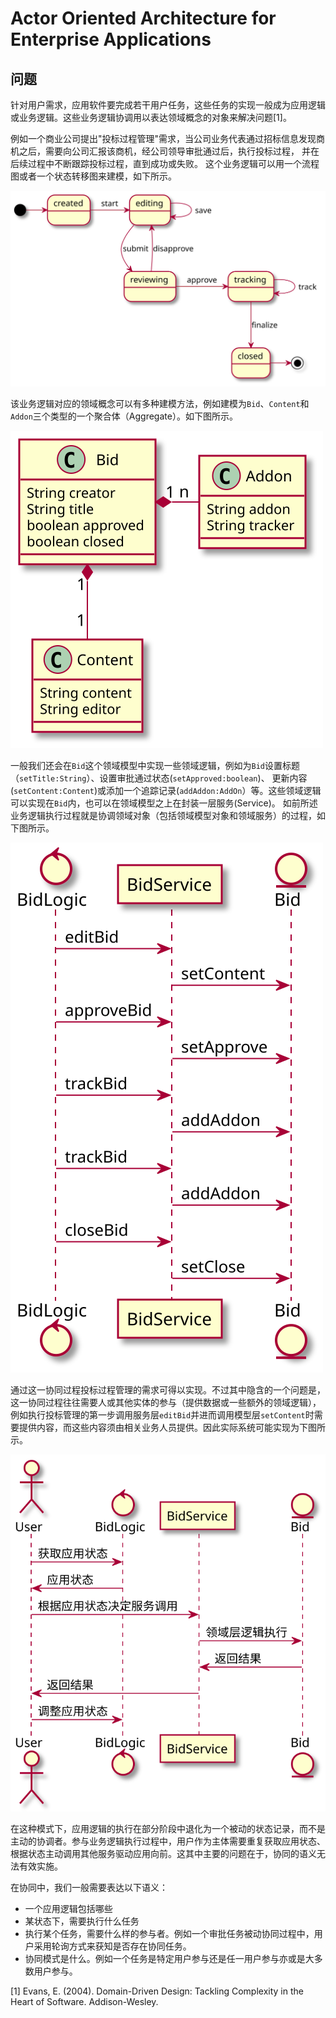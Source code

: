 # Actor Oriented Architecture for Enterprise Applications 

## 问题

针对用户需求，应用软件要完成若干用户任务，这些任务的实现一般成为应用逻辑或业务逻辑。这些业务逻辑协调用以表达领域概念的对象来解决问题[1]。

例如一个商业公司提出"投标过程管理"需求，当公司业务代表通过招标信息发现商机之后，需要向公司汇报该商机，经公司领导审批通过后，执行投标过程，
并在后续过程中不断跟踪投标过程，直到成功或失败。 这个业务逻辑可以用一个流程图或者一个状态转移图来建模，如下所示。

![](uml/logic.svg)

该业务逻辑对应的领域概念可以有多种建模方法，例如建模为`Bid`、`Content`和`Addon`三个类型的一个聚合体（Aggregate）。如下图所示。

![](uml/model.svg)


一般我们还会在`Bid`这个领域模型中实现一些领域逻辑，例如为`Bid`设置标题（`setTitle:String`）、设置审批通过状态(`setApproved:boolean`)、
更新内容(`setContent:Content`)或添加一个追踪记录(`addAddon:AddOn`）等。这些领域逻辑可以实现在`Bid`内，也可以在领域模型之上在封装一层服务(Service)。
如前所述业务逻辑执行过程就是协调领域对象（包括领域模型对象和领域服务）的过程，如下图所示。

![](uml/logic-coord.svg)

通过这一协同过程投标过程管理的需求可得以实现。不过其中隐含的一个问题是，这一协同过程往往需要人或其他实体的参与（提供数据或一些额外的领域逻辑），
例如执行投标管理的第一步调用服务层`editBid`并进而调用模型层`setContent`时需要提供内容，而这些内容须由相关业务人员提供。因此实际系统可能实现为下图所示。

![](uml/user-coord.svg)


在这种模式下，应用逻辑的执行在部分阶段中退化为一个被动的状态记录，而不是主动的协调者。参与业务逻辑执行过程中，用户作为主体需要重复获取应用状态、
根据状态主动调用其他服务驱动应用向前。这其中主要的问题在于，协同的语义无法有效实施。

在协同中，我们一般需要表达以下语义：

- 一个应用逻辑包括哪些
- 某状态下，需要执行什么任务
- 执行某个任务，需要什么样的参与者。例如一个审批任务被动协同过程中，用户采用轮询方式来获知是否存在协同任务。
- 协同模式是什么。例如一个任务是特定用户参与还是任一用户参与亦或是大多数用户参与。



[1] Evans, E. (2004). Domain-Driven Design: Tackling Complexity in the Heart of Software. Addison-Wesley. 

